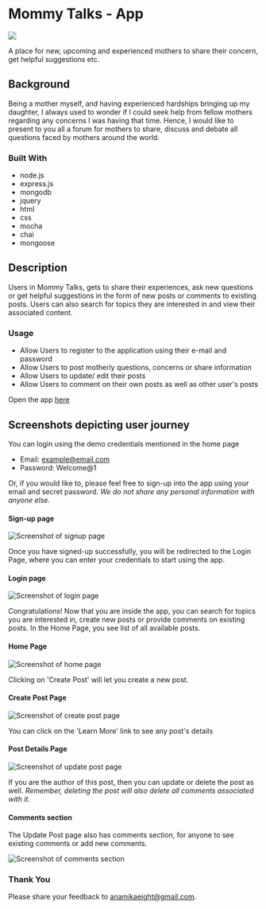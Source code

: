 # Mommy Talks - App
<img src="https://travis-ci.org/anamika8/Fullstack-Capstone.svg?branch=master">

A place for new, upcoming and experienced mothers to share their concern, get helpful suggestions etc.

## Background
Being a mother myself, and having experienced hardships bringing up my daughter, I always used to wonder if I could seek help from fellow mothers
regarding any concerns I was having that time.
Hence, I would like to present to you all a forum for mothers to share, discuss and debate all questions faced by mothers
around the world.

### Built With
   <ul>
     <li>node.js</li>
     <li>express.js</li>
     <li>mongodb</li>
     <li>jquery</li>
     <li>html</li>
     <li>css</li>
     <li>mocha</li>
     <li>chai</li>
     <li>mongoose</li>
   </ul>
   
## Description

Users in Mommy Talks, gets to share their experiences, ask new questions or get helpful suggestions in the form of new posts or comments to existing posts.
Users can also search for topics they are interested in and view their associated content.

### Usage

<ul>
  <li>Allow Users to register to the application using their e-mail and password</li>
  <li>Allow Users to post motherly questions, concerns or share information</li>
  <li>Allow Users to update/ edit their posts</li>
  <li>Allow Users to comment on their own posts as well as other user's posts</li>
</ul>

Open the app <a href="https://mommy-talks-app.herokuapp.com/" target="_blank">here</a>

## Screenshots depicting user journey

You can login using the demo credentials mentioned in the home page
- Email: example@email.com 
- Password: Welcome@1

Or, if you would like to, please feel free to sign-up into the app using your email and secret password.
_We do not share any personal information with anyone else._

#### Sign-up page
![Screenshot of signup page](screenshots/signup.png "Sign-Up")

Once you have signed-up successfully, you will be redirected to the Login Page, where you can enter your credentials to start using the app.
#### Login page 
![Screenshot of login page](screenshots/login.png "Login")

Congratulations! Now that you are inside the app, you can search for topics you are interested in, create new posts or provide comments on existing posts. In the Home Page, you see list of all available posts.

#### Home Page
![Screenshot of home page](screenshots/home.png "Home")

Clicking on 'Create Post' will let you create a new post.
#### Create Post Page
![Screenshot of create post page](screenshots/create.png "Create Post")

You can click on the 'Learn More' link to see any post's details
#### Post Details Page
![Screenshot of update post page](screenshots/update.png "Update Post")

If you are the author of this post, then you can update or delete the post as well.
_Remember, deleting the post will also delete all comments associated with it._

#### Comments section
The Update Post page also has comments section, for anyone to see existing comments or add new comments.

![Screenshot of comments section](screenshots/comments.png "Comments Section")

### Thank You
Please share your feedback to anamikaeight@gmail.com.